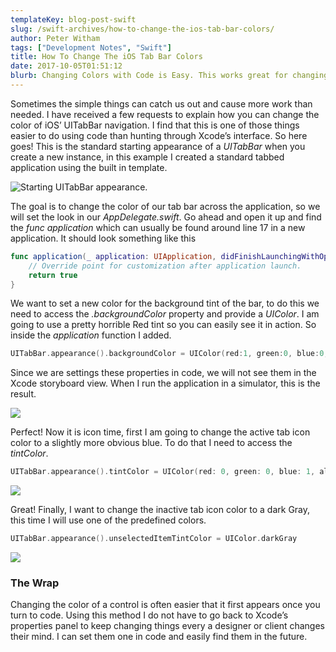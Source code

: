 ```yaml
---
templateKey: blog-post-swift
slug: /swift-archives/how-to-change-the-ios-tab-bar-colors/
author: Peter Witham
tags: ["Development Notes", "Swift"]
title: How To Change The iOS Tab Bar Colors
date: 2017-10-05T01:51:12
blurb: Changing Colors with Code is Easy. This works great for changing UITabBar colors when designers and clients change their minds.
---
```


Sometimes the simple things can catch us out and cause more work than needed. I have received a few requests to explain how you can change the color of iOS’ UITabBar navigation. I find that this is one of those things easier to do using code than hunting through Xcode’s interface. So here goes! This is the standard starting appearance of a _UITabBar_ when you create a new instance, in this example I created a standard tabbed application using the built in template.

![Starting UITabBar appearance.](https://peterwitham.com/wp-content/uploads/2017/10/UITabBar-Starting.png)

The goal is to change the color of our tab bar across the application, so we will set the look in our _AppDelegate.swift_. Go ahead and open it up and find the _func application_ which can usually be found around line 17 in a new application. It should look something like this

``` swift
func application(_ application: UIApplication, didFinishLaunchingWithOptions launchOptions: [UIApplicationLaunchOptionsKey: Any]?) -> Bool {
    // Override point for customization after application launch.
    return true
}
```

We want to set a new color for the background tint of the bar, to do this we need to access the _.backgroundColor_ property and provide a _UIColor_. I am going to use a pretty horrible Red tint so you can easily see it in action. So inside the _application_ function I added.

``` swift
UITabBar.appearance().backgroundColor = UIColor(red:1, green:0, blue:0, alpha:1)
```

Since we are settings these properties in code, we will not see them in the Xcode storyboard view. When I run the application in a simulator, this is the result.

![](https://peterwitham.com/wp-content/uploads/2017/10/UITabBar-RedBarBackground-e1507185866880.png)

Perfect! Now it is icon time, first I am going to change the active tab icon color to a slightly more obvious blue. To do that I need to access the _tintColor_.

``` swift
UITabBar.appearance().tintColor = UIColor(red: 0, green: 0, blue: 1, alpha: 1)
```

![](https://peterwitham.com/wp-content/uploads/2017/10/UITabBar-BlueIconTint.png)

Great! Finally, I want to change the inactive tab icon color to a dark Gray, this time I will use one of the predefined colors.

``` swift
UITabBar.appearance().unselectedItemTintColor = UIColor.darkGray
```

![](https://peterwitham.com/wp-content/uploads/2017/10/UITabBar-InactiveIconColorAdded.png)

### The Wrap

Changing the color of a control is often easier that it first appears once you turn to code. Using this method I do not have to go back to Xcode’s properties panel to keep changing things every a designer or client changes their mind. I can set them one in code and easily find them in the future.
